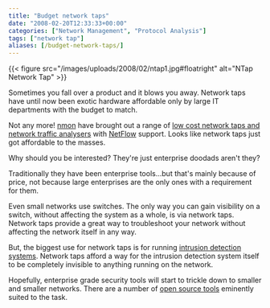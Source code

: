 ```yaml
---
title: "Budget network taps"
date: "2008-02-20T12:33:33+00:00"
categories: ["Network Management", "Protocol Analysis"]
tags: ["network tap"]
aliases: [/budget-network-taps/]
---
```


{{< figure src="/images/uploads/2008/02/ntap1.jpg#floatright" alt="NTap Network Tap" >}}

Sometimes you fall over a product and it blows you away. Network taps have until now been exotic hardware affordable only by large IT departments with the budget to match.

Not any more! [nmon](http://www.nmon.net/) have brought out a range of [low cost network taps and network traffic analysers](http://www.ntop.org/products/nbox-2/nbox/) with [NetFlow](https://en.wikipedia.org/wiki/Netflow) support. Looks like network taps just got affordable to the masses.

Why should you be interested? They're just enterprise doodads aren't they?

Traditionally they have been enterprise tools...but that's mainly because of price, not because large enterprises are the only ones with a requirement for them.

Even small networks use switches. The only way you can gain visibility on a switch, without affecting the system as a whole, is via network taps. Network taps provide a great way to troubleshoot your network without affecting the network itself in any way.

But, the biggest use for network taps is for running [intrusion detection systems](https://en.wikipedia.org/wiki/Intrusion-detection_system). Network taps afford a way for the intrusion detection system itself to be completely invisible to anything running on the network.

Hopefully, enterprise grade security tools will start to trickle down to smaller and smaller networks. There are a number of [open source tools](https://en.wikipedia.org/wiki/Snort_%28software%29) eminently suited to the task.
